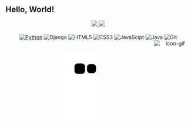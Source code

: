 ## Hello, World!

<div align="center">
  <a href="https://github.com/eduardoranucci">
  <img height="165em" src="https://github-readme-stats.vercel.app/api?username=eduardoranucci&show_icons=true&theme=dark&include_all_commits=true&count_private=true"/>
  <img height="165em" src="https://github-readme-stats.vercel.app/api/top-langs/?username=eduardoranucci&layout=compact&langs_count=7&theme=dark"/>
</div>
  
<div align="center" style="display: inline_block"><br>
  <a href='https://www.python.org'><img align="center" alt="Python" height="30" width="40" src="https://cdn.jsdelivr.net/gh/devicons/devicon/icons/python/python-original.svg"/></a>
  <img align="center" alt="Django" height="30" width="40" src="https://cdn.jsdelivr.net/gh/devicons/devicon/icons/django/django-original.svg"/>
  <img align="center" alt="HTML5" height="30" width="40" src="https://cdn.jsdelivr.net/gh/devicons/devicon/icons/html5/html5-original.svg"/>
  <img align="center" alt="CSS3" height="30" width="40" src="https://cdn.jsdelivr.net/gh/devicons/devicon/icons/css3/css3-original.svg"/>
  <img align="center" alt="JavaScipt" height="30" width="40" src="https://cdn.jsdelivr.net/gh/devicons/devicon/icons/javascript/javascript-original.svg"/>
  <img align="center" alt="Java" height="30" width="40" src="https://cdn.jsdelivr.net/gh/devicons/devicon/icons/java/java-original.svg"/>
  <img align="center" alt="Git" height="30" width="40" src="https://cdn.jsdelivr.net/gh/devicons/devicon/icons/git/git-original.svg"/>
  <img align="right" alt="Icon-gif" height="100" width="100" src="https://media0.giphy.com/media/jW3Xyd4HEtzGc6Oz2D/giphy.gif?cid=790b76110e1309131198be7a0294bc81946be3ab7ea87600&rid=giphy.gif&ct=s"/>
  
  
</div>
  
  ##
  
<div align="center">

  ![Snake animation](https://github.com/eduardoranucci/eduardoranucci/blob/output/github-contribution-grid-snake.svg)

</div>
